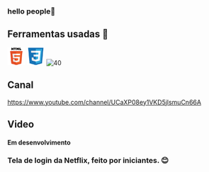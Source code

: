 ### hello people👋

##  Ferramentas usadas 📓
  
<img src="https://raw.githubusercontent.com/devicons/devicon/master/icons/html5/html5-original-wordmark.svg" alt="40" width="40" height="40" style="max - width:100%;"></img>
<img src="https://raw.githubusercontent.com/devicons/devicon/master/icons/css3/css3-original.svg" alt="40" width="40" height="40" style="max - width:100%;"></img>
<img src="https://user-images.githubusercontent.com/674621/71187801-14e60a80-2280-11ea-94c9-e56576f76baf.png" alt="40" width="40" height="40" style="max - width:100%;"></img>

## Canal
https://www.youtube.com/channel/UCaXP08ey1VKD5jlsmuCn66A

## Video
#### Em desenvolvimento

### Tela de login da Netflix, feito por iniciantes. 😊